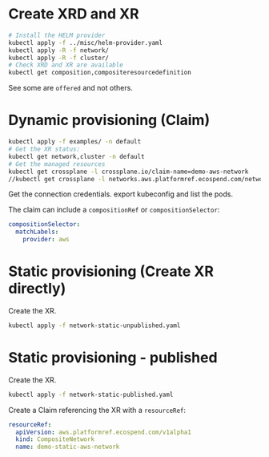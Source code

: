 # Create XRD and XR

```sh
# Install the HELM provider
kubectl apply -f ../misc/helm-provider.yaml
kubectl apply -R -f network/
kubectl apply -R -f cluster/
# Check XRD and XR are available
kubectl get composition,compositeresourcedefinition
```

See some are `offered` and not others.

# Dynamic provisioning (Claim)

```sh
kubectl apply -f examples/ -n default
# Get the XR status:
kubectl get network,cluster -n default
# Get the managed resources
kubectl get crossplane -l crossplane.io/claim-name=demo-aws-network
//kubectl get crossplane -l networks.aws.platformref.ecospend.com/network-id=demo-aws-network
```

Get the connection credentials.
export kubeconfig and list the pods.



The claim can include a `compositionRef` or `compositionSelector`:

```yaml
compositionSelector:
  matchLabels:
    provider: aws
```


# Static provisioning (Create XR directly)

Create the XR.
```sh
kubectl apply -f network-static-unpublished.yaml
```


# Static provisioning - published

Create the XR.
```sh
kubectl apply -f network-static-published.yaml
```

Create a Claim referencing the XR with a `resourceRef`:

```yaml
resourceRef:
  apiVersion: aws.platformref.ecospend.com/v1alpha1
  kind: CompositeNetwork
  name: demo-static-aws-network
```